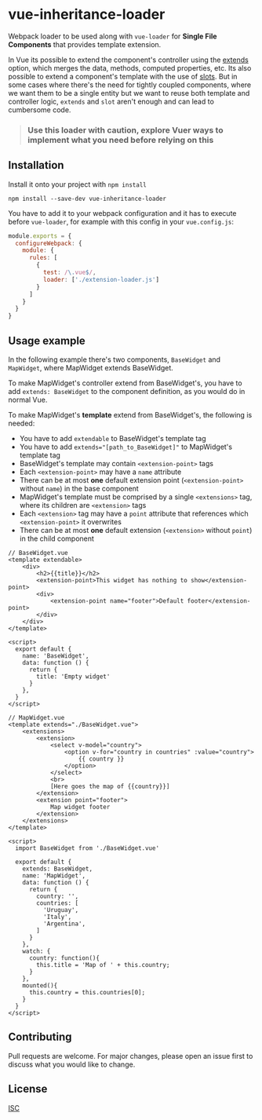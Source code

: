 # vue-inheritance-loader

Webpack loader to be used along with `vue-loader` for **Single File Components** that provides template extension.

In Vue its possible to extend the component's controller using the [extends](https://vuejs.org/v2/api/#extends) option, which merges the data, methods, computed properties, etc. Its also possible to extend a component's template with the use of [slots](https://vuejs.org/v2/guide/components-slots.html). But in some cases where there's the need for tightly coupled components, where we want them to be a single entity but we want to reuse both template and controller logic, `extends` and `slot` aren't enough and can lead to cumbersome code. 

> ### Use this loader with caution, explore Vuer ways to implement what you need before relying on this    

## Installation

Install it onto your project with `npm install`
```
npm install --save-dev vue-inheritance-loader
```

You have to add it to your webpack configuration and it has to execute before `vue-loader`, for example with this config in your `vue.config.js`:
```javascript
module.exports = {
  configureWebpack: {
    module: {
      rules: [
        {
          test: /\.vue$/,
          loader: ['./extension-loader.js']
        }
      ]
    }
  }
}
```  

## Usage example

In the following example there's two components, `BaseWidget` and `MapWidget`, where MapWidget extends BaseWidget. 

To make MapWidget's controller extend from BaseWidget's, you have to add `extends: BaseWidget` to the component definition, as you would do in normal Vue.

To make MapWidget's **template** extend from BaseWidget's, the following is needed:
- You have to add `extendable` to BaseWidget's template tag
- You have to add `extends="[path_to_BaseWidget]"` to MapWidget's template tag
- BaseWidget's template may contain `<extension-point>` tags 
- Each `<extension-point>` may have a `name` attribute
- There can be at most **one** default extension point (`<extension-point>` without `name`) in the base component
- MapWidget's template must be comprised by a single `<extensions>` tag, where its children are `<extension>` tags
- Each `<extension>` tag may have a `point` attribute that references which `<extension-point>` it overwrites
- There can be at most **one** default extension (`<extension>` without `point`) in the child component

```vue
// BaseWidget.vue
<template extendable>
    <div>
        <h2>{{title}}</h2>
        <extension-point>This widget has nothing to show</extension-point>
        <div>
            <extension-point name="footer">Default footer</extension-point>
        </div>
    </div>
</template>

<script>
  export default {
    name: 'BaseWidget',
    data: function () {
      return {
        title: 'Empty widget'
      }
    },
  }
</script>
```
```vue
// MapWidget.vue
<template extends="./BaseWidget.vue">
    <extensions>
        <extension>
            <select v-model="country">
                <option v-for="country in countries" :value="country">
                    {{ country }}
                </option>
            </select>
            <br>
            [Here goes the map of {{country}}]
        </extension>
        <extension point="footer">
            Map widget footer
        </extension>
    </extensions>
</template>

<script>
  import BaseWidget from './BaseWidget.vue'

  export default {
    extends: BaseWidget,
    name: 'MapWidget',
    data: function () {
      return {
        country: '',
        countries: [
          'Uruguay',
          'Italy',
          'Argentina',
        ]
      }
    },
    watch: {
      country: function(){
        this.title = 'Map of ' + this.country;
      }
    },
    mounted(){
      this.country = this.countries[0];
    }
  }
</script>
```



## Contributing
Pull requests are welcome. For major changes, please open an issue first to discuss what you would like to change.


## License
[ISC](https://choosealicense.com/licenses/isc/)
